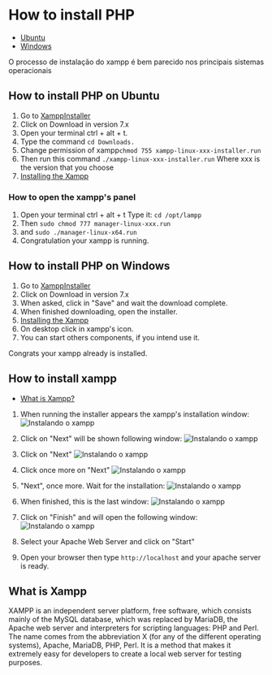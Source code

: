 # How to install PHP

- [Ubuntu](#ubuntu)
- [Windows](#windows)

O processo de instalação do xampp é bem parecido nos principais sistemas operacionais

## How to install PHP on Ubuntu <a name="ubuntu"></a>

1. Go to [XamppInstaller](https://www.apachefriends.org/pt_br/download.html)
2. Click on Download in version 7.x
3. Open your terminal ctrl + alt + t.
4. Type the command ```cd Downloads.```
5. Change permission of xampp```chmod 755 xampp-linux-xxx-installer.run```
6. Then run this command ```./xampp-linux-xxx-installer.run``` Where xxx is the version that you choose
7. [Installing the Xampp](#instalando_xampp)

### How to open the xampp's panel
1. Open your terminal ctrl + alt + t  Type it: ```cd /opt/lampp```
2. Then ```sudo chmod 777 manager-linux-xxx.run ```
3. and ```sudo ./manager-linux-x64.run```
4. Congratulation your xampp is running.

## How to install PHP on Windows<a name="windows"></a>

1. Go to [XamppInstaller](https://www.apachefriends.org/pt_br/download.html)
2. Click on Download in version 7.x
3. When asked, click in "Save" and wait the download complete.
4. When finished downloading, open the installer.
5. [Installing the Xampp](#instalando_xampp)
6. On desktop click in xampp's icon.
8. You can start others components, if you intend use it.

Congrats your xampp already is installed.

## How to install xampp<a name="instalando_xampp">

- [What is Xampp?](#xampp)

1. When running the installer appears the xampp's installation window:
![Instalando o xampp](../../images/xampp1.png)

2. Click on "Next" will be shown following window:
![Instalando o xampp](../../images/xampp2.png)

3. Click on "Next"
![Instalando o xampp](../../images/xampp3.png)

4. Click once more on "Next"
![Instalando o xampp](../../images/xampp4.png)

5. "Next", once more. Wait for the installation:
![Instalando o xampp](../../images/xampp5.png)

6. When finished, this is the last window:
![Instalando o xampp](../../images/xampp6.png)

7. Click on "Finish" and will open the following window:
![Instalando o xampp](../../images/xampp7.png)

8. Select your Apache Web Server and click on "Start"
9. Open your browser then type ```http://localhost``` and your apache server is ready.


## What is Xampp<a name="xampp">
XAMPP is an independent server platform, free software, which consists mainly of the MySQL database, which was replaced by MariaDB, the Apache web server and interpreters for scripting languages: PHP and Perl. The name comes from the abbreviation X (for any of the different operating systems), Apache, MariaDB, PHP, Perl. It is a method that makes it extremely easy for developers to create a local web server for testing purposes.
